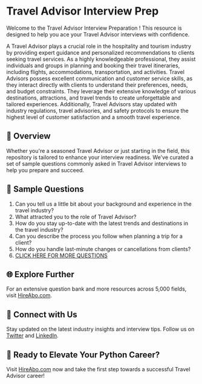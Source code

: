 # Travel Advisor Interview Prep

Welcome to the Travel Advisor Interview Preparation ! This resource is designed to help you ace your Travel Advisor interviews with confidence.

A Travel Advisor plays a crucial role in the hospitality and tourism industry by providing expert guidance and personalized recommendations to clients seeking travel services. As a highly knowledgeable professional, they assist individuals and groups in planning and booking their travel itineraries, including flights, accommodations, transportation, and activities. Travel Advisors possess excellent communication and customer service skills, as they interact directly with clients to understand their preferences, needs, and budget constraints. They leverage their extensive knowledge of various destinations, attractions, and travel trends to create unforgettable and tailored experiences. Additionally, Travel Advisors stay updated with industry regulations, travel advisories, and safety protocols to ensure the highest level of customer satisfaction and a smooth travel experience.

## 🚀 Overview

Whether you're a seasoned Travel Advisor or just starting in the field, this repository is tailored to enhance your interview readiness. We've curated a set of sample questions commonly asked in Travel Advisor interviews to help you prepare and succeed.

## 📝 Sample Questions

1. Can you tell us a little bit about your background and experience in the travel industry?
2. What attracted you to the role of Travel Advisor?
3. How do you stay up-to-date with the latest trends and destinations in the travel industry?
4. Can you describe the process you follow when planning a trip for a client?
5. How do you handle last-minute changes or cancellations from clients?
6. [CLICK HERE FOR MORE QUESTIONS](https://hireabo.com/job/11_4_2/Travel%20Advisor)

## 🌐 Explore Further

For an extensive question bank and more resources across 5,000 fields, visit [HireAbo.com](https://www.hireabo.com).

## 📱 Connect with Us

Stay updated on the latest industry insights and interview tips. Follow us on [Twitter](https://twitter.com/hireabo) and [LinkedIn](https://www.linkedin.com/in/hire-abo-3609972a8/).

## 🚀 Ready to Elevate Your Python Career?

Visit [HireAbo.com](https://www.hireabo.com) now and take the first step towards a successful Travel Advisor career!